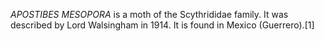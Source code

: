 _APOSTIBES MESOPORA_ is a moth of the Scythrididae family. It was described by Lord Walsingham in 1914. It is found in Mexico (Guerrero).[1]
